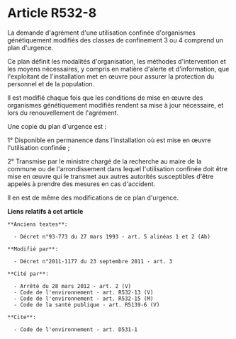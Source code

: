 # Article R532-8

La demande d'agrément d'une utilisation confinée d'organismes génétiquement modifiés des classes de confinement 3 ou 4
comprend un plan d'urgence. 

Ce plan définit les modalités d'organisation, les méthodes d'intervention et les moyens nécessaires, y compris en matière
d'alerte et d'information, que l'exploitant de l'installation met en œuvre pour assurer la protection du personnel et de la
population. 

Il est modifié chaque fois que les conditions de mise en œuvre des organismes génétiquement modifiés rendent sa mise à jour
nécessaire, et lors du renouvellement de l'agrément. 

Une copie du plan d'urgence est : 

1° Disponible en permanence dans l'installation où est mise en œuvre l'utilisation confinée ; 

2° Transmise par le ministre chargé de la recherche au maire de la commune ou de l'arrondissement dans lequel l'utilisation
confinée doit être mise en œuvre qui le transmet aux autres autorités susceptibles d'être appelés à prendre des mesures en
cas d'accident. 

Il en est de même des modifications de ce plan d'urgence.

**Liens relatifs à cet article**

	**Anciens textes**:

	  - Décret n°93-773 du 27 mars 1993 - art. 5 alinéas 1 et 2 (Ab)

	**Modifié par**:

	  - Décret n°2011-1177 du 23 septembre 2011 - art. 3

	**Cité par**:

	  - Arrêté du 28 mars 2012 - art. 2 (V)
	  - Code de l'environnement - art. R532-13 (V)
	  - Code de l'environnement - art. R532-15 (M)
	  - Code de la santé publique - art. R5139-6 (V)

	**Cite**:

	  - Code de l'environnement - art. D531-1

